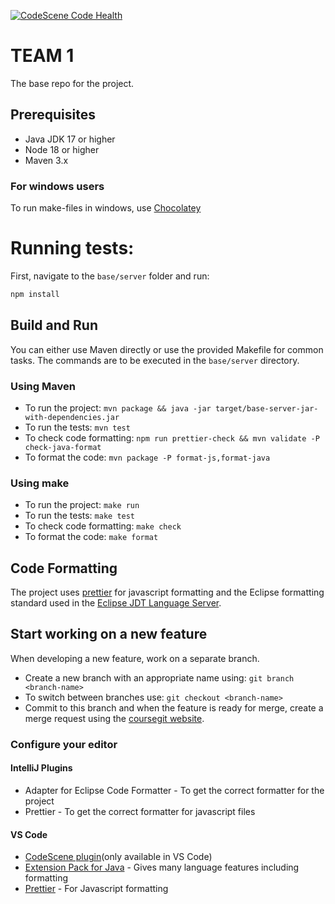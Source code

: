 [![CodeScene Code Health](https://codescene.cs.lth.se/4/status-badges/code-health)](https://codescene.cs.lth.se/4/analyses/latest)

# TEAM 1

The base repo for the project.

## Prerequisites

- Java JDK 17 or higher
- Node 18 or higher
- Maven 3.x

### For windows users

To run make-files in windows, use [Chocolatey](https://chocolatey.org/install)

# Running tests:

First, navigate to the `base/server` folder and run:

```bash
npm install
```

## Build and Run

You can either use Maven directly or use the provided Makefile for common tasks. The commands are
to be executed in the `base/server` directory.

### Using Maven

- To run the project: `mvn package && java -jar target/base-server-jar-with-dependencies.jar`
- To run the tests: `mvn test`
- To check code formatting: `npm run prettier-check && mvn validate -P check-java-format`
- To format the code: `mvn package -P format-js,format-java`

### Using make

- To run the project: `make run`
- To run the tests: `make test`
- To check code formatting: `make check`
- To format the code: `make format`

## Code Formatting

The project uses [prettier](https://prettier.io/) for javascript formatting and the Eclipse
formatting standard used in the [Eclipse JDT Language Server](https://github.com/eclipse-jdtls/eclipse.jdt.ls).

## Start working on a new feature

When developing a new feature, work on a separate branch. 

- Create a new branch with an appropriate name using: `git branch <branch-name>`
- To switch between branches use: `git checkout <branch-name>`
- Commit to this branch and when the feature is ready for merge, create a merge request using the [coursegit website](https://coursegit.cs.lth.se/etsn05/team-1-2023/-/branches).

### Configure your editor

#### IntelliJ Plugins

- Adapter for Eclipse Code Formatter - To get the correct formatter for the project
- Prettier - To get the correct formatter for javascript files

#### VS Code

- [CodeScene plugin](https://marketplace.visualstudio.com/items?itemName=CodeScene.codescene-vscode)(only available in VS Code)
- [Extension Pack for Java](https://marketplace.visualstudio.com/items?itemName=vscjava.vscode-java-pack) - Gives many language features including formatting
- [Prettier](https://marketplace.visualstudio.com/items?itemName=esbenp.prettier-vscode) - For Javascript formatting
